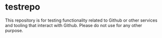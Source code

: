 # testrepo

This repository is for testing functionality related to Github or other services and tooling that interact with Github. Please do not use for any other purpose.